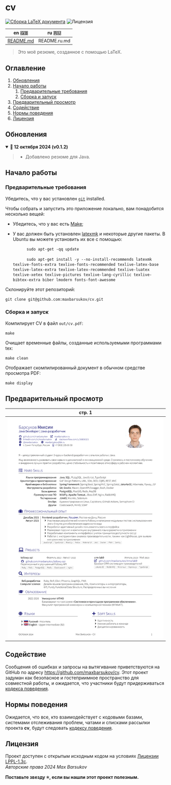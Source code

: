 # cv

[![Сборка LaTeX документа](https://github.com/maxbarsukov/cv/actions/workflows/build.yml/badge.svg)](https://github.com/maxbarsukov/cv/actions/workflows/build.yml)
![Лицензия](https://img.shields.io/github/license/maxbarsukov/cv)

| en :gb: | ru :ru: |
| ---- | ---- |
| [README.md](./README.md) | README.ru.md |

> Это моё резюме, созданное с помощью LaTeX.

## Оглавление
1. [Обновления](#updates)
2. [Начало работы](#getting-started)
   1. [Предварительные требования](#pre-reqs)
   2. [Сборка и запуск](#run)
3. [Предварительный просмотр](#preview)
4. [Содействие](#contributing)
5. [Нормы поведения](#code-of-conduct)
6. [Лицензия](#license)

## Обновления <a name="updates"></a>

<details open>
  <summary><b>🔔 12 октября 2024 (v0.1.2)</b></summary>

> - Добавлено резюме для Java.
</details>


## Начало работы <a name="getting-started"></a>

### Предварительные требования <a name="pre-reqs"></a>

Убедитесь, что у вас установлен [`git`](https://git-scm.com/book/ru/v2/%D0%92%D0%B2%D0%B5%D0%B4%D0%B5%D0%BD%D0%B8%D0%B5-%D0%A3%D1%81%D1%82%D0%B0%D0%BD%D0%BE%D0%B2%D0%BA%D0%B0-Git) installed.

Чтобы собрать и запустить это приложение локально, вам понадобится несколько вещей:

- Убедитесь, что у вас есть [Make](https://ru.wikipedia.org/wiki/Make);
- У вас должен быть установлен [latexmk](https://ctan.org/pkg/latexmk) и некоторые другие пакеты. В Ubuntu вы можете установить их все с помощью:

            sudo apt-get -qq update
            
            sudo apt-get install -y --no-install-recommends latexmk texlive-fonts-extra texlive-fonts-recommended texlive-latex-base texlive-latex-extra texlive-latex-recommended texlive-luatex texlive-xetex texlive-pictures texlive-lang-cyrillic texlive-bibtex-extra biber lmodern fonts-font-awesome

Склонируйте этот репозиторий:

    git clone git@github.com:maxbarsukov/cv.git


### Сборка и запуск <a name="run"></a>

Компилирует CV в файл `out/cv.pdf`:

    make

Очищает временные файлы, созданные используемыми программами tex:

    make clean

Отображает скомпилированный документ в обычном средстве просмотра PDF:

    make display


## Предварительный просмотр <a name="preview"></a>

| стр. 1 |
|:---:|
| ![Резюме](./docs/preview.png) |


## Содействие <a name="contributing"></a>

Сообщения об ошибках и запросы на вытягивание приветствуются на GitHub по адресу https://github.com/maxbarsukov/cv.
Этот проект задуман как безопасное и гостеприимное пространство для совместной работы, и ожидается, что участники будут придерживаться [кодекса поведения](https://github.com/maxbarsukov/cv/blob/master/CODE_OF_CONDUCT.md).


## Нормы поведения <a name="code-of-conduct"></a>

Ожидается, что все, кто взаимодействует с кодовыми базами, системами отслеживания проблем, чатами и списками рассылки проекта **cv**, будут следовать [кодексу поведения](https://github.com/maxbarsukov/cv/blob/master/CODE_OF_CONDUCT.md).


## Лицензия <a name="license"></a>

Проект доступен с открытым исходным кодом на условиях [Лицензии LPPL-1.3c](https://opensource.org/license/lppl). \
*Авторские права 2024 Max Barsukov*

**Поставьте звезду :star:, если вы нашли этот проект полезным.**
